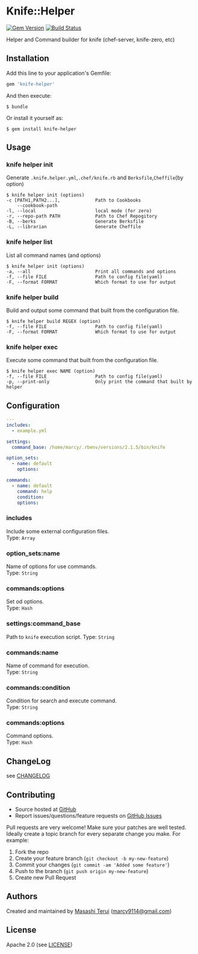 # Knife::Helper

[![Gem Version](https://badge.fury.io/rb/knife-helper.svg)](http://badge.fury.io/rb/knife-helper) [![Build Status](https://travis-ci.org/marcy-terui/knife-helper.svg?branch=master)](https://travis-ci.org/marcy-terui/knife-helper)

Helper and Command builder for knife (chef-server, knife-zero, etc)

## Installation

Add this line to your application's Gemfile:

```ruby
gem 'knife-helper'
```

And then execute:

    $ bundle

Or install it yourself as:

    $ gem install knife-helper

## Usage

### knife helper init
Generate `.knife.helper.yml`,`.chef/knife.rb` and `Berksfile`,`Cheffile`(by option)

```
$ knife helper init (options)
-c [PATH1,PATH2...],             Path to Cookbooks
    --cookbook-path
-l, --local                      local mode (for zero)
-r, --repo-path PATH             Path to Chef Repogitory
-B, --berks                      Generate Berksfile
-L, --librarian                  Generate Cheffile
```

### knife helper list
List all command names (and options)

```
$ knife helper init (options)
-a, --all                        Print all commands and options
-f, --file FILE                  Path to config file(yaml)
-F, --format FORMAT              Which format to use for output
```

### knife helper build
Build and output some command that built from the configuration file.

```
$ knife helper build REGEX (option)
-f, --file FILE                  Path to config file(yaml)
-F, --format FORMAT              Which format to use for output
```

### knife helper exec
Execute some command that built from the configuration file.

```
$ knife helper exec NAME (option)
-f, --file FILE                  Path to config file(yaml)
-p, --print-only                 Only print the command that built by helper
```

## Configuration

```yaml
---
includes:
  - example.yml

settings:
  command_base: /home/marcy/.rbenv/versions/2.1.5/bin/knife

option_sets:
  - name: default
    options:

commands:
  - name: default
    command: help
    condition:
    options:
```

### includes
Include some external configuration files.  
Type: `Array`

### option_sets:name
Name of options for use commands.  
Type: `String`

### commands:options
Set od options.  
Type: `Hash`

### settings:command_base
Path to `knife` execution script.
Type: `String`

### commands:name
Name of command for execution.  
Type: `String`

### commands:condition
Condition for search and execute command.  
Type: `String`

### commands:options
Command options.  
Type: `Hash`

## ChangeLog
see [CHANGELOG][changelog]

## Contributing

* Source hosted at [GitHub][repo]
* Report issues/questions/feature requests on [GitHub Issues][issues]

Pull requests are very welcome! Make sure your patches are well tested.
Ideally create a topic branch for every separate change you make. For
example:

1. Fork the repo
2. Create your feature branch (`git checkout -b my-new-feature`)
3. Commit your changes (`git commit -am 'Added some feature'`)
4. Push to the branch (`git push origin my-new-feature`)
5. Create new Pull Request

## Authors

Created and maintained by [Masashi Terui][author] (<marcy9114@gmail.com>)

## License

Apache 2.0 (see [LICENSE][license])

[author]:           https://github.com/marcy-terui
[issues]:           https://github.com/marcy-terui/knife-helper/issues
[license]:          https://github.com/marcy-terui/knife-helper/blob/master/LICENSE.txt
[changelog]:        https://github.com/marcy-terui/knife-helper/blob/master/CHANGELOG.md
[repo]:             https://github.com/marcy-terui/knife-helper
